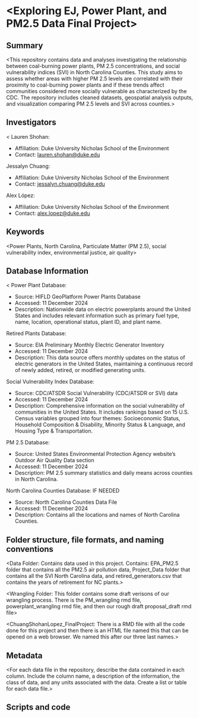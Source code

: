 # <Exploring EJ, Power Plant, and PM2.5 Data Final Project>

## Summary

<This repository contains data and analyses investigating the relationship between coal-burning power plants, PM 2.5 concentrations, and social vulnerability indices (SVI) in North Carolina Counties. This study aims to assess whether areas with higher PM 2.5 levels are correlated with their proximity to coal-burning power plants and if these trends affect communities considered more socially vulnerable as characterized by the CDC. The repository includes cleaned datasets, geospatial analysis outputs, and visualization comparing PM 2.5 levels and SVI across counties.>

## Investigators

<
Lauren Shohan:    
- Affiliation: Duke University Nicholas School of the Environment 
- Contact: lauren.shohan@duke.edu 

Jessalyn Chuang:   
- Affiliation: Duke University Nicholas School of the Environment 
- Contact: jessalyn.chuang@duke.edu 

Alex López:  
- Affiliation: Duke University Nicholas School of the Environment 
- Contact: alex.lopez@duke.edu 
>

## Keywords

<Power Plants, North Carolina, Particulate Matter (PM 2.5), social vulnerability index, environmental justice, air quality>

## Database Information

<
Power Plant Database:  
  - Source: HIFLD GeoPlatform Power Plants Database 
  - Accessed: 11 December 2024 
  - Description: Nationwide data on electric powerplants around the United States and includes relevant information such as primary fuel type, name, location, operational status, plant ID, and plant name.  

Retired Plants Database: 
  - Source: EIA Preliminary Monthly Electric Generator Inventory 
  - Accessed: 11 December 2024 
  - Description: This data source offers monthly updates on the status of electric generators in the United States, maintaining a continuous record of newly added, retired, or modified generating units. 

Social Vulnerability Index Database: 
  - Source: CDC/ATSDR Social Vulnerability (CDC/ATSDR or SVI) data 
  - Accessed: 11 December 2024 
  - Description: Comprehensive information on the social vulnerability of communities in the United States. It includes rankings based on 15 U.S. Census variables grouped into four themes: Socioeconomic Status, Household Composition & Disability, Minority Status & Language, and Housing Type & Transportation.  

PM 2.5 Database:   
  - Source: United States Environmental Protection Agency website’s Outdoor Air Quality Data section
  - Accessed: 11 December 2024 
  - Description: PM 2.5 summary statistics and daily means across counties in North Carolina. 

North Carolina Counties Database:  IF NEEDED 
  - Source: North Carolina Counties Data File
  - Accessed: 11 December 2024 
  - Description: Contains all the locations and names of North Carolina Counties.
>


## Folder structure, file formats, and naming conventions 

<Data Folder: Contains data used in this project. Contains: EPA_PM2.5 folder that contains all the PM2.5 air pollution data, Project_Data folder that contains all the SVI North Carolina data, and retired_generators.csv that contains the years of retirement for NC plants.>

<Wrangling Folder: This folder contains some draft verisons of our wrangling process. There is the PM_wrangling rmd file, powerplant_wrangling rmd file, and then our rough draft proposal_draft rmd file>

<ChuangShohanLopez_FinalProject: There is a RMD file with all the code done for this project and then there is an HTML file named this that can be opened on a web browser. We named this after our three last names.>

## Metadata

<For each data file in the repository, describe the data contained in each column. Include the column name, a description of the information, the class of data, and any units associated with the data. Create a list or table for each data file.> 



## Scripts and code

<Not applicable.>
